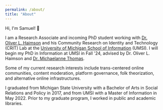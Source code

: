 ```yaml
---
permalink: /about/
title: "About"
---
```


Hi, I'm Samuel! 👋 

I am a Research Associate and incoming PhD student working with <a href="https://oliverhaimson.com/index.html">Dr. Oliver L. Haimson</a> and his Community Research on Identity and Technology (CRIT) Lab at the <a href="https://www.si.umich.edu">University of Michigan School of Information</a> (UMSI). I will begin my PhD in Information at UMSI in Fall '24, advised by Dr. Oliver L. Haimson and <a href="https://michaelannethomas.com">Dr. Michaelanne Thomas</a>. 

Some of my current research interests include trans-centered online communities, content moderation, platform governance, folk theorization, and alternative online infrastructures. 

I graduated from Michigan State University with a Bachelor of Arts in Social Relations and Policy in 2017, and from UMSI with a Master of Information in May 2022. Prior to my graduate program, I worked in public and academic libraries.
